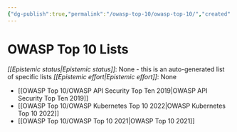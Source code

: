 ```yaml
---
{"dg-publish":true,"permalink":"/owasp-top-10/owasp-top-10/","created":"2023-04-05T17:43:21.224-05:00","updated":"2023-04-05T17:44:02.615-05:00"}
---
```



# OWASP Top 10 Lists

_[[Epistemic status\|Epistemic status]]_:  None - this is an auto-generated list of specific lists
_[[Epistemic effort\|Epistemic effort]]_: None


- [[OWASP Top 10/OWASP API Security Top Ten 2019\|OWASP API Security Top Ten 2019]]
- [[OWASP Top 10/OWASP Kubernetes Top 10 2022\|OWASP Kubernetes Top 10 2022]]
- [[OWASP Top 10/OWASP Top 10 2021\|OWASP Top 10 2021]]




